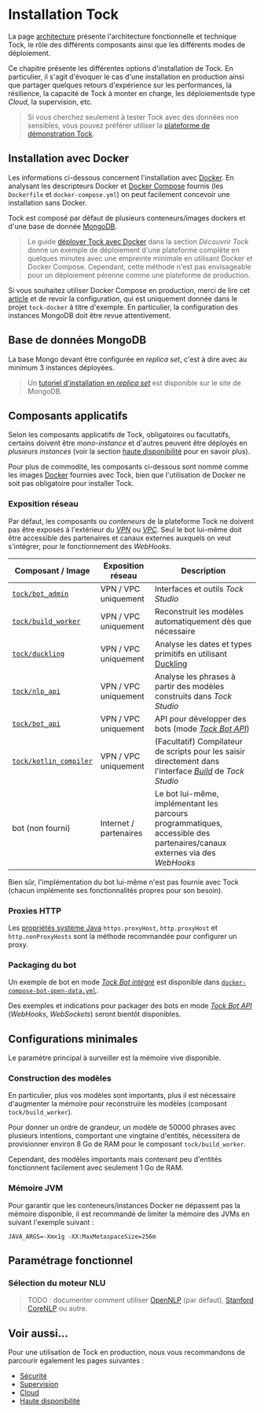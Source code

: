 # Installation Tock

La page [architecture](architecture.md) présente l'architecture fonctionnelle et technique Tock, le rôle des différents 
composants ainsi que les différents modes de déploiement.

Ce chapitre présente les différentes options d'installation de Tock. En particulier, il s'agit d'évoquer le cas d'une 
installation en production ainsi que partager quelques retours d'expérience sur les performances, la résilience, 
la capacité de Tock à monter en charge, les déploiementsde type _Cloud_, la supervision, etc.

> Si vous cherchez seulement à tester Tock avec des données non sensibles, vous pouvez préférer utiliser la 
>[plateforme de démonstration Tock](https://demotock-production-admin.vsct-prod.aws.vsct.fr).

## Installation avec Docker

Les informations ci-dessous concernent l'installation avec [Docker](https://www.docker.com/). En analysant les descripteurs 
Docker et [Docker Compose](https://docs.docker.com/compose/) fournis 
(les `Dockerfile` et `docker-compose.yml`) on peut facilement concevoir une installation sans Docker.

Tock est composé par défaut de plusieurs conteneurs/images dockers et d'une base de donnée [MongoDB](https://www.mongodb.com).

> Le guide [déployer Tock avec Docker](../guide/platform.md) dans la section _Découvrir Tock_ donne un exemple de déploiement 
d'une plateforme complète en quelques minutes avec une empreinte minimale en utilisant Docker et Docker Compose. 
Cependant, cette méthode n'est pas envisageable pour un déploiement pérenne comme une plateforme de production.

Si vous souhaitez utiliser Docker Compose en production, merci de lire cet [article](https://docs.docker.com/compose/production/) 
et de revoir la configuration, qui est uniquement donnée dans le projet `tock-docker` à titre d'exemple. 
En particulier, la configuration des instances MongoDB doit être revue attentivement.

## Base de données MongoDB

La base Mongo devant être configurée en _replica set_, c'est à dire avec au minimum 3 instances déployées.

> Un [tutoriel d'installation en _replica set_](https://docs.mongodb.com/manual/tutorial/deploy-replica-set/)
 est disponible sur le site de MongoDB.

## Composants applicatifs

Selon les composants applicatifs de Tock, obligatoires ou facultatifs, certains doivent être _mono-instance_ et d'autres 
peuvent être déployés en _plusieurs instances_ (voir la section [haute disponibilité](availability.md) pour en savoir plus).

Pour plus de commodité, les composants ci-dessous sont nommé comme les images [Docker](https://www.docker.com/) fournies 
avec Tock, bien que l'utilisation de Docker ne soit pas obligatoire pour installer Tock.

### Exposition réseau

Par défaut, les composants ou _conteneurs_ de la plateforme Tock ne doivent pas être exposés à l'extérieur du 
[_VPN_](https://fr.wikipedia.org/wiki/R%C3%A9seau_priv%C3%A9_virtuel) ou [_VPC_](https://fr.wikipedia.org/wiki/Nuage_Priv%C3%A9_Virtuel). 
Seul le bot lui-même doit être accessible des partenaires et canaux externes auxquels on veut 
s'intégrer, pour le fonctionnement des _WebHooks_.

| Composant / Image | Exposition réseau | Description |
|-------------------|-------------------|-------------|
| [`tock/bot_admin`](https://hub.docker.com/r/tock/bot_admin)             | VPN / VPC uniquement   | Interfaces et outils _Tock Studio_ |
| [`tock/build_worker`](https://hub.docker.com/r/tock/build_worker)       | VPN / VPC uniquement   | Reconstruit les modèles automatiquement dès que nécessaire |
| [`tock/duckling`](https://hub.docker.com/r/tock/duckling)               | VPN / VPC uniquement   | Analyse les dates et types primitifs en utilisant [Duckling](https://duckling.wit.ai) |
| [`tock/nlp_api`](https://hub.docker.com/r/tock/nlp_api)                 | VPN / VPC uniquement   | Analyse les phrases à partir des modèles construits dans _Tock Studio_ |
| [`tock/bot_api`](https://hub.docker.com/r/tock/bot_api)                 | VPN / VPC uniquement   | API pour développer des bots (mode [_Tock Bot API_](../dev/bot-api.md)) |
| [`tock/kotlin_compiler`](https://hub.docker.com/r/tock/kotlin_compiler) | VPN / VPC uniquement   | (Facultatif) Compilateur de scripts pour les saisir directement dans l'interface [_Build_](../utilisateur/studio/build.md) de _Tock Studio_ |
| bot (non fourni)                                                        | Internet / partenaires | Le bot lui-même, implémentant les parcours programmatiques, accessible des partenaires/canaux externes via des _WebHooks_ |

Bien sûr, l'implémentation du bot lui-même n'est pas fournie avec Tock (chacun implémente ses fonctionnalités propres pour son besoin).

### Proxies HTTP

Les [propriétés système Java](https://docs.oracle.com/javase/8/docs/technotes/guides/net/proxies.html)
`https.proxyHost`, `http.proxyHost` et `http.nonProxyHosts` sont la méthode recommandée pour configurer un proxy.

### Packaging du bot

Un exemple de bot en mode [_Tock Bot intégré_](../dev/integrated-bot.md) est disponible dans 
[`docker-compose-bot-open-data.yml`](https://github.com/voyages-sncf-technologies/tock-docker/blob/master/docker-compose-bot-open-data.yml).

Des exemples et indications pour packager des bots en mode [_Tock Bot API_](../dev/bot-api.md) (_WebHooks_, _WebSockets_) seront bientôt disponibles.

## Configurations minimales

Le paramètre principal à surveiller est la mémoire vive disponible.

### Construction des modèles

En particulier, plus vos modèles sont importants, plus il est nécessaire d'augmenter la mémoire pour reconstruire les modèles
(composant `tock/build_worker`).

Pour donner un ordre de grandeur, un modèle de 50000 phrases avec plusieurs intentions, comportant une vingtaine d'entités,
nécessitera de provisionner environ 8 Go de RAM pour le composant `tock/build_worker`.

Cependant, des modèles importants mais contenant peu d'entités fonctionnent facilement avec seulement 1 Go de RAM.

### Mémoire JVM

Pour garantir que les conteneurs/instances Docker ne dépassent pas la mémoire disponible, il est recommandé
de limiter la mémoire des JVMs en suivant l'exemple suivant :

```
JAVA_ARGS=-Xmx1g -XX:MaxMetaspaceSize=256m
```

## Paramétrage fonctionnel

### Sélection du moteur NLU

> TODO : documenter comment utiliser [OpenNLP](https://opennlp.apache.org/) (par défaut), [Stanford CoreNLP](https://stanfordnlp.github.io/CoreNLP/)
>ou autre.

## Voir aussi...

Pour une utilisation de Tock en production, nous vous recommandons de parcourir également les pages suivantes :

* [Sécurité](security.md)
* [Supervision](monitoring.md)
* [Cloud](cloud.md)
* [Haute disponibilité](availability.md)
